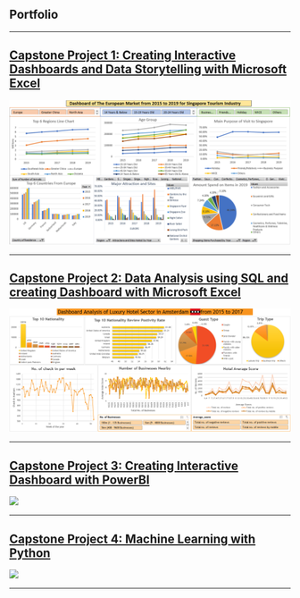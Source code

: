 ## Portfolio

---

## [Capstone Project 1: Creating Interactive Dashboards and Data Storytelling with Microsoft Excel](/sample_page)

<img src="images/Capstone_Project_1_Dashboard.PNG"/>

---
## [Capstone Project 2: Data Analysis using SQL and creating Dashboard with Microsoft Excel](/pdf/sample_presentation.pdf)

<img src="images/Capstone_Project_2_Dashboard.PNG"/>

---
## [Capstone Project 3: Creating Interactive Dashboard with PowerBI](http://example.com/)

<img src="images/dummy_thumbnail.jpg?raw=true"/>

---
## [Capstone Project 4: Machine Learning with Python](/pdf/sample_presentation.pdf)

<img src="images/dummy_thumbnail.jpg?raw=true"/>

---

